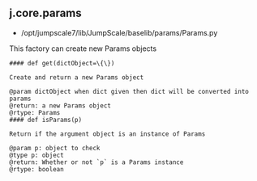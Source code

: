 ## j.core.params

- /opt/jumpscale7/lib/JumpScale/baselib/params/Params.py

This factory can create new Params objects

    #### def get(dictObject=\{\}) 
    
    Create and return a new Params object
    
    @param dictObject when dict given then dict will be converted into params
    @return: a new Params object
    @rtype: Params
    #### def isParams(p) 
    
    Return if the argument object is an instance of Params
    
    @param p: object to check
    @type p: object
    @return: Whether or not `p` is a Params instance
    @rtype: boolean
